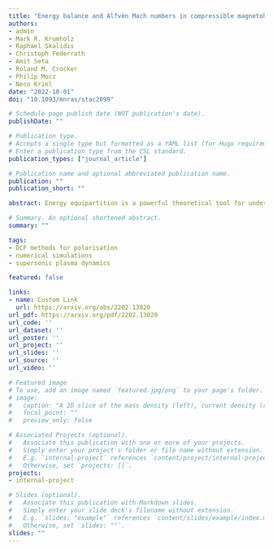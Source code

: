 ```yaml
---
title: "Energy balance and Alfvén Mach numbers in compressible magnetohydrodynamic turbulence with a large-scale magnetic field"
authors:
- admin
- Mark R. Krumholz
- Raphael Skalidis
- Christoph Federrath
- Amit Seta
- Roland M. Crocker
- Philip Mocz
- Neco Kriel
date: "2022-10-01"
doi: "10.1093/mnras/stac2099"

# Schedule page publish date (NOT publication's date).
publishDate: ""

# Publication type.
# Accepts a single type but formatted as a YAML list (for Hugo requirements).
# Enter a publication type from the CSL standard.
publication_types: ["journal_article"]

# Publication name and optional abbreviated publication name.
publication: ""
publication_short: ""

abstract: Energy equipartition is a powerful theoretical tool for understanding astrophysical plasmas. It is invoked, for example, to measure magnetic fields in the interstellar medium (ISM), as evidence for small-scale turbulent dynamo action, and, in general, to estimate the energy budget of star-forming molecular clouds. In this study, we motivate and explore the role of the volume-averaged root-mean-squared (rms) magnetic coupling term between the turbulent,  δB  , and large-scale,  B0 , fields,  ⟨(δB⋅B0)2⟩1/2V . By considering the second moments of the energy balance equations we show that the rms coupling term is in energy equipartition with the volume-averaged turbulent kinetic energy for turbulence with a sub-Alfvénic large-scale field. Under the assumption of exact energy equipartition between these terms, we derive relations for the magnetic and coupling term fluctuations, which provide excellent, parameter-free agreement with time-averaged data from 280 numerical simulations of compressible magnetohydrodynamic (MHD) turbulence. Furthermore, we explore the relation between the turbulent mean field and total Alfvén Mach numbers, and demonstrate that sub-Alfvénic turbulence can only be developed through a strong, large-scale magnetic field, which supports an extremely super-Alfvénic turbulent magnetic field. This means that the magnetic field fluctuations are significantly subdominant to the velocity fluctuations in the sub-Alfvénic large-scale field regime. Throughout our study, we broadly discuss the implications for observations of magnetic fields and understanding the dynamics in the magnetized ISM.

# Summary. An optional shortened abstract.
summary: ""

tags:
- DCF methods for polarisation
- numerical simulations
- supersonic plasma dynamics

featured: false

links:
- name: Custom Link
  url: https://arxiv.org/abs/2202.13020
url_pdf: https://arxiv.org/pdf/2202.13020
url_code: ''
url_dataset: ''
url_poster: ''
url_project: ''
url_slides: ''
url_source: ''
url_video: ''

# Featured image
# To use, add an image named `featured.jpg/png` to your page's folder. 
# image:
#   caption: "A 2D slice of the mass density (left), current density (right) and magnetic field (white streamlines)."
#   focal_point: ""
#   preview_only: false

# Associated Projects (optional).
#   Associate this publication with one or more of your projects.
#   Simply enter your project's folder or file name without extension.
#   E.g. `internal-project` references `content/project/internal-project/index.md`.
#   Otherwise, set `projects: []`.
projects:
- internal-project

# Slides (optional).
#   Associate this publication with Markdown slides.
#   Simply enter your slide deck's filename without extension.
#   E.g. `slides: "example"` references `content/slides/example/index.md`.
#   Otherwise, set `slides: ""`.
slides: ""
---
```


<!-- This work is driven by the results in my [previous paper](/publication/conference-paper/) on LLMs.

{{% callout note %}}
Create your slides in Markdown - click the *Slides* button to check out the example.
{{% /callout %}}

Add the publication's **full text** or **supplementary notes** here. You can use rich formatting such as including [code, math, and images](https://docs.hugoblox.com/content/writing-markdown-latex/). -->
